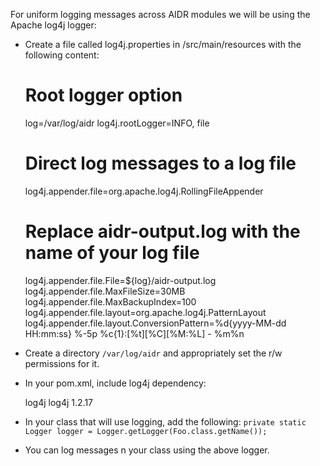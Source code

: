 For uniform logging messages across AIDR modules we will be using the Apache log4j logger:

* Create a file called log4j.properties in /src/main/resources with the following content:
     # Root logger option
     log=/var/log/aidr
     log4j.rootLogger=INFO, file
 
     # Direct log messages to a log file
     log4j.appender.file=org.apache.log4j.RollingFileAppender
 
     # Replace aidr-output.log with the name of your log file
     log4j.appender.file.File=${log}/aidr-output.log
     log4j.appender.file.MaxFileSize=30MB
     log4j.appender.file.MaxBackupIndex=100
     log4j.appender.file.layout=org.apache.log4j.PatternLayout
     log4j.appender.file.layout.ConversionPattern=%d{yyyy-MM-dd HH:mm:ss} %-5p %c{1}:[%t][%C][%M:%L] - %m%n

* Create a directory `/var/log/aidr` and appropriately set the r/w permissions for it. 
* In your pom.xml, include log4j dependency: 

     <dependency>
	<groupId>log4j</groupId>
	<artifactId>log4j</artifactId>
	<version>1.2.17</version>
     </dependency>

* In your class that will use logging, add the following:
                  `private static Logger logger = Logger.getLogger(Foo.class.getName());`
* You can log messages n your class using the above logger.